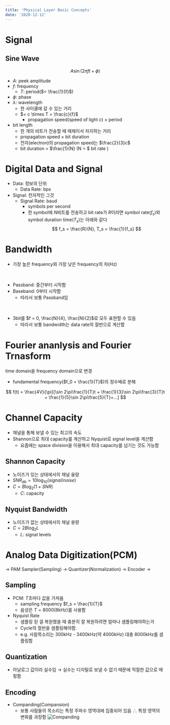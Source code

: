 ```yaml
---
title: 'Physical Layer Basic Concepts'
date: '2020-12-12'
---
```


# Signal

## Sine Wave

$$
A \sin(2 \pi f t + \phi)
$$

* $A$: peek amplitude
* $f$: frequency
    * $T$: period($= \frac{1}{f}$)
* $\phi$: phase
* $\lambda$: wavelength
    * 한 사이클에 갈 수 있는 거리
    * $= c \times T = \frac{c}{f}$
        * propagation speed(speed of light $c$) $\times$ period
* bit length
    * 한 개의 비트가 전송할 때 매체이서 차지하는 거리
    * propagation speed $\times$ bit duration
    * 전자(electron)의 propagation speed는 $\frac{2}{3}c$
    * bit duration = $\frac{1}{N} (N = $ bit rate $)$

# Digital Data and Signal

* Data: 정보의 단위
    * Data Rate: bps
* Signal: 전자적인 그것
    * Signal Rate: baud
        * symbols per second
        * 한 symbol에 $N$비트를 전송하고 bit rate가 $R$이라면 symbol rate($f_s$)와 symbol duration time($T_s$)는 아래와 같다
        $$
        f_s = \frac{R}{N}, 
        T_s = \frac{1}{f_s}
        $$

# Bandwidth

* 가장 높은 frequency와 가장 낮은 frequency의 차(Hz)

<br/>

* Passband: 중간부터 시작함
* Baseband: 0부터 시작함
    * 따라서 보통 Passband임

<br/>

* 3bit를 $f = 0, \frac{N}{4}, \frac{N}{2}$로 모두 표현할 수 있음
    * 따라서 보통 bandwidth는 data rate의 절반으로 계산함

# Fourier ananlysis and Fourier Trnasform

time domain을 frequency domain으로 변경

* fundamental frequency($f_0 = \frac{1}{T}$)의 정수배로 분해

$$
f(t) = \frac{4V}{\pi}[\sin 2\pi\frac{1}{T}t + \frac{1}{3}\sin 2\pi\frac{3}{T}t + \frac{1}{5}\sin 2\pi\frac{5}{T}+...]
$$

# Channel Capacity

* 채널을 통해 보낼 수 있는 최고의 속도
* Shannon으로 최대 capacity를 계산하고 Nyquist로 signal level을 계산함
    * 요즘에는 space division을 이용해서 최대 capacity를 넘기는 것도 가능함

## Shannon Capacity

* 노이즈가 있는 상태에서의 채널 융량
* $SNR_{db} = 10 \log_{10}(signal/noise)$
* $C = B \log_{2}(1 + SNR)$
    * $C$: capacity

## Nyquist Bandwidth

* 노이즈가 없는 상태에서의 채널 용량
* $C = 2B\log_{2}L$
    * $L$: signal levels

# Analog Data Digitization(PCM)

$\rightarrow$ PAM Sampler(Sampling) $\rightarrow$ Quantizer(Normalization) $\rightarrow$ Encoder $\rightarrow$

## Sampling

* PCM: $T$초마다 값을 가져옴
    * sampling frequency $f_s = \frac{1}{T}$
    * 음성은 $T = 8000(8$kHz$)$를 사용함
* Nyquist Rate
    * 샘플링 된 걸 복원했을 때 충분히 잘 복원하려면 얼마나 샘플링해야하는가
    * Cycle의 절반을 샘플링해야함.
    * e.g. 사람목소리는 300kHz - 3400kHz(약 4000kHz) 대충 8000kHz를 샘플링함

## Quantization

* 아날로그 값이라 실수임 $\rightarrow$ 실수는 디지털로 보낼 수 없기 때문에 적절한 값으로 매핑함

## Encoding

* Companding(Compansion)
    * 보통 사람들의 목소리는 특정 주파수 영역대에 집중되어 있음 $\therefore$ 특정 영역의 변화를 과장함
    ![Companding](/images/PhysicalLayerBasicConcepts/companding.png)